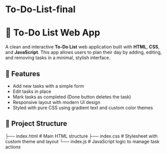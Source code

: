 # To-Do-List-final
# 📝 To-Do List Web App

A clean and interactive **To-Do List** web application built with **HTML**, **CSS**, and **JavaScript**. This app allows users to plan their day by adding, editing, and removing tasks in a minimal, stylish interface.

## 🚀 Features

- Add new tasks with a simple form
- Edit tasks in place
- Mark tasks as completed (Done button deletes the task)
- Responsive layout with modern UI design
- Styled with pure CSS using gradient text and custom color themes

## 📁 Project Structure

├── index.html # Main HTML structure
├── index.css # Stylesheet with custom theme and layout
└── index.js # JavaScript logic to manage task actions
